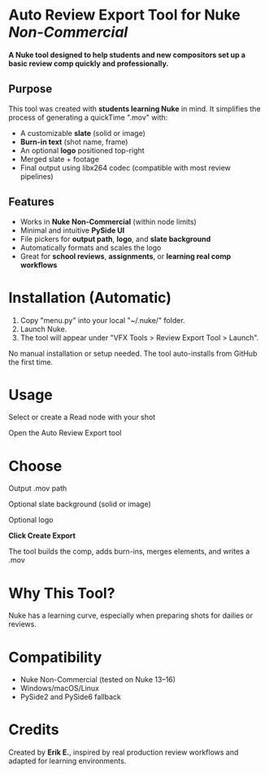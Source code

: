 # Auto Review Export Tool for Nuke _Non-Commercial_

**A Nuke tool designed to help students and new compositors set up a basic review comp quickly and professionally.**

## Purpose

This tool was created with **students learning Nuke** in mind. It simplifies the process of generating a quickTime ".mov" with:

- A customizable **slate** (solid or image)
- **Burn-in text** (shot name, frame)
- An optional **logo** positioned top-right
- Merged slate + footage
- Final output using libx264 codec (compatible with most review pipelines)

## Features

- Works in **Nuke Non-Commercial** (within node limits)
- Minimal and intuitive **PySide UI**
- File pickers for **output path**, **logo**, and **slate background**
- Automatically formats and scales the logo
- Great for **school reviews**, **assignments**, or **learning real comp workflows**

# Installation (Automatic)

1. Copy "menu.py" into your local "~/.nuke/" folder.
2. Launch Nuke.
3. The tool will appear under "VFX Tools > Review Export Tool > Launch".

No manual installation or setup needed. The tool auto-installs from GitHub the first time.

# Usage

Select or create a Read node with your shot

Open the Auto Review Export tool

# Choose

Output .mov path

Optional slate background (solid or image)

Optional logo

**Click Create Export**

The tool builds the comp, adds burn-ins, merges elements, and writes a .mov

# Why This Tool?

Nuke has a learning curve, especially when preparing shots for dailies or reviews.

# Compatibility

- Nuke Non-Commercial (tested on Nuke 13–16)
- Windows/macOS/Linux
- PySide2 and PySide6 fallback

# Credits

Created by **Erik E.**, inspired by real production review workflows and adapted for learning environments.
